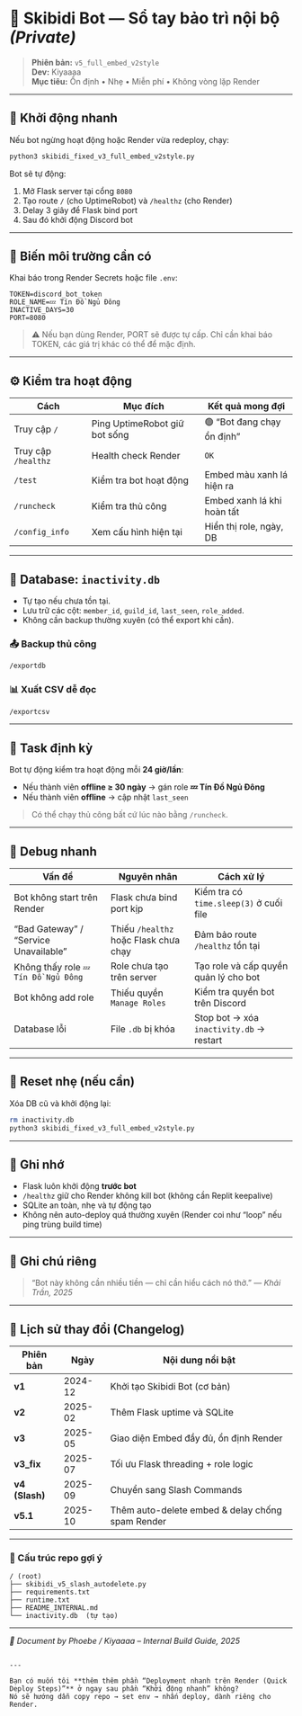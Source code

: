 
# 🧠 Skibidi Bot — Sổ tay bảo trì nội bộ *(Private)*

> **Phiên bản:** `v5_full_embed_v2style`  
> **Dev:** Kiyaaaa  
> **Mục tiêu:** Ổn định • Nhẹ • Miễn phí • Không vòng lặp Render

---

## 🚀 Khởi động nhanh

Nếu bot ngừng hoạt động hoặc Render vừa redeploy, chạy:

```bash
python3 skibidi_fixed_v3_full_embed_v2style.py
````

Bot sẽ tự động:

1. Mở Flask server tại cổng `8080`
2. Tạo route `/` (cho UptimeRobot) và `/healthz` (cho Render)
3. Delay 3 giây để Flask bind port
4. Sau đó khởi động Discord bot

---

## 🧩 Biến môi trường cần có

Khai báo trong Render Secrets hoặc file `.env`:

```
TOKEN=discord_bot_token
ROLE_NAME=💤 Tín Đồ Ngủ Đông
INACTIVE_DAYS=30
PORT=8080
```

> ⚠️ Nếu bạn dùng Render, PORT sẽ được tự cấp.
> Chỉ cần khai báo TOKEN, các giá trị khác có thể để mặc định.

---

## ⚙️ Kiểm tra hoạt động

| Cách                | Mục đích                      | Kết quả mong đợi           |
| ------------------- | ----------------------------- | -------------------------- |
| Truy cập `/`        | Ping UptimeRobot giữ bot sống | 🟢 “Bot đang chạy ổn định” |
| Truy cập `/healthz` | Health check Render           | `OK`                       |
| `/test`             | Kiểm tra bot hoạt động        | Embed màu xanh lá hiện ra  |
| `/runcheck`         | Kiểm tra thủ công             | Embed xanh lá khi hoàn tất |
| `/config_info`      | Xem cấu hình hiện tại         | Hiển thị role, ngày, DB    |

---

## 💾 Database: `inactivity.db`

* Tự tạo nếu chưa tồn tại.
* Lưu trữ các cột:
  `member_id`, `guild_id`, `last_seen`, `role_added`.
* Không cần backup thường xuyên (có thể export khi cần).

### 📤 Backup thủ công

```bash
/exportdb
```

### 📊 Xuất CSV dễ đọc

```bash
/exportcsv
```

---

## 🔁 Task định kỳ

Bot tự động kiểm tra hoạt động mỗi **24 giờ/lần**:

* Nếu thành viên **offline ≥ 30 ngày** → gán role **💤 Tín Đồ Ngủ Đông**
* Nếu thành viên **offline** → cập nhật `last_seen`

> Có thể chạy thủ công bất cứ lúc nào bằng `/runcheck`.

---

## 🧰 Debug nhanh

| Vấn đề                                | Nguyên nhân                           | Cách xử lý                               |
| ------------------------------------- | ------------------------------------- | ---------------------------------------- |
| Bot không start trên Render           | Flask chưa bind port kịp              | Kiểm tra có `time.sleep(3)` ở cuối file  |
| “Bad Gateway” / “Service Unavailable” | Thiếu `/healthz` hoặc Flask chưa chạy | Đảm bảo route `/healthz` tồn tại         |
| Không thấy role `💤 Tín Đồ Ngủ Đông`  | Role chưa tạo trên server             | Tạo role và cấp quyền quản lý cho bot    |
| Bot không add role                    | Thiếu quyền `Manage Roles`            | Kiểm tra quyền bot trên Discord          |
| Database lỗi                          | File `.db` bị khóa                    | Stop bot → xóa `inactivity.db` → restart |

---

## 🧹 Reset nhẹ (nếu cần)

Xóa DB cũ và khởi động lại:

```bash
rm inactivity.db
python3 skibidi_fixed_v3_full_embed_v2style.py
```

---

## 🧠 Ghi nhớ

* Flask luôn khởi động **trước bot**
* `/healthz` giữ cho Render không kill bot (không cần Replit keepalive)
* SQLite an toàn, nhẹ và tự động tạo
* Không nên auto-deploy quá thường xuyên (Render coi như “loop” nếu ping trùng build time)

---

## 💬 Ghi chú riêng

> “Bot này không cần nhiều tiền — chỉ cần hiểu cách nó thở.”
> — *Khải Trần, 2025*

---

## 📜 Lịch sử thay đổi (Changelog)

| Phiên bản      | Ngày    | Nội dung nổi bật                                 |
| -------------- | ------- | ------------------------------------------------ |
| **v1**         | 2024-12 | Khởi tạo Skibidi Bot (cơ bản)                    |
| **v2**         | 2025-02 | Thêm Flask uptime và SQLite                      |
| **v3**         | 2025-05 | Giao diện Embed đầy đủ, ổn định Render           |
| **v3_fix**     | 2025-07 | Tối ưu Flask threading + role logic              |
| **v4 (Slash)** | 2025-09 | Chuyển sang Slash Commands                       |
| **v5.1**       | 2025-10 | Thêm auto-delete embed & delay chống spam Render |

---

### 🧩 Cấu trúc repo gợi ý

```
/ (root)
├── skibidi_v5_slash_autodelete.py
├── requirements.txt
├── runtime.txt
├── README_INTERNAL.md
└── inactivity.db  (tự tạo)
```

---

*🫧 Document by Phoebe / Kiyaaaa – Internal Build Guide, 2025*

```

---

Bạn có muốn tôi **thêm thêm phần “Deployment nhanh trên Render (Quick Deploy Steps)”** ở ngay sau phần “Khởi động nhanh” không?  
Nó sẽ hướng dẫn copy repo → set env → nhấn deploy, dành riêng cho Render.
```
